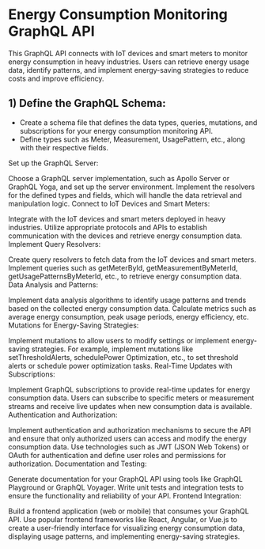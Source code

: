 # Energy Consumption Monitoring GraphQL API

This GraphQL API connects with IoT devices and smart meters to monitor energy consumption in heavy industries. Users can retrieve energy usage data, identify patterns, and implement energy-saving strategies to reduce costs and improve efficiency.

## 1) Define the GraphQL Schema:

* Create a schema file that defines the data types, queries, mutations, and subscriptions for your energy consumption monitoring API.
* Define types such as Meter, Measurement, UsagePattern, etc., along with their respective fields.

Set up the GraphQL Server:

Choose a GraphQL server implementation, such as Apollo Server or GraphQL Yoga, and set up the server environment.
Implement the resolvers for the defined types and fields, which will handle the data retrieval and manipulation logic.
Connect to IoT Devices and Smart Meters:

Integrate with the IoT devices and smart meters deployed in heavy industries.
Utilize appropriate protocols and APIs to establish communication with the devices and retrieve energy consumption data.
Implement Query Resolvers:

Create query resolvers to fetch data from the IoT devices and smart meters.
Implement queries such as getMeterById, getMeasurementByMeterId, getUsagePatternsByMeterId, etc., to retrieve energy consumption data.
Data Analysis and Patterns:

Implement data analysis algorithms to identify usage patterns and trends based on the collected energy consumption data.
Calculate metrics such as average energy consumption, peak usage periods, energy efficiency, etc.
Mutations for Energy-Saving Strategies:

Implement mutations to allow users to modify settings or implement energy-saving strategies.
For example, implement mutations like setThresholdAlerts, schedulePower Optimization, etc., to set threshold alerts or schedule power optimization tasks.
Real-Time Updates with Subscriptions:

Implement GraphQL subscriptions to provide real-time updates for energy consumption data.
Users can subscribe to specific meters or measurement streams and receive live updates when new consumption data is available.
Authentication and Authorization:

Implement authentication and authorization mechanisms to secure the API and ensure that only authorized users can access and modify the energy consumption data.
Use technologies such as JWT (JSON Web Tokens) or OAuth for authentication and define user roles and permissions for authorization.
Documentation and Testing:

Generate documentation for your GraphQL API using tools like GraphQL Playground or GraphQL Voyager.
Write unit tests and integration tests to ensure the functionality and reliability of your API.
Frontend Integration:

Build a frontend application (web or mobile) that consumes your GraphQL API.
Use popular frontend frameworks like React, Angular, or Vue.js to create a user-friendly interface for visualizing energy consumption data, displaying usage patterns, and implementing energy-saving strategies.
